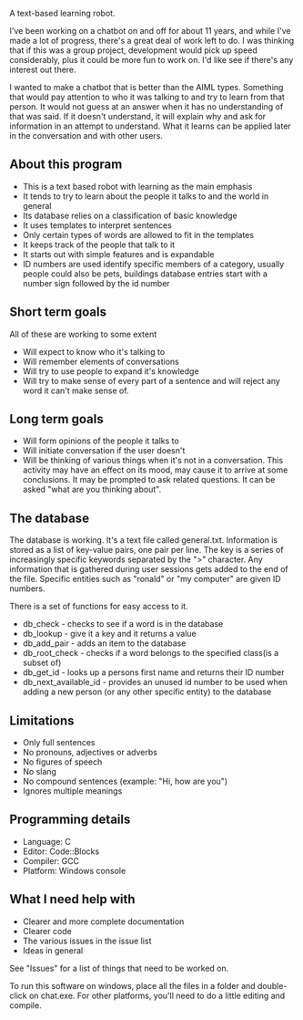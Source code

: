 A text-based learning robot.


I've been working on a chatbot on and off for about 11 years, and while I've made a lot of progress, there's a great deal of work left to do. I was thinking that if this was a group project, development would pick up speed considerably, plus it could be more fun to work on. I'd like see if there's any interest out there.

I wanted to make a chatbot that is better than the AIML types. Something that would pay attention to who it was talking to and try to learn from that person. It would not guess at an answer when it has no understanding of that was said. If it doesn't understand, it will explain why and ask for information in an attempt to understand. What it learns can be applied later in the conversation and with other users.

## About this program
* This is a text based robot with learning as the main emphasis
* It tends to try to learn about the people it talks to and the world in general
* Its database relies on a classification of basic knowledge
* It uses templates to interpret sentences
* Only certain types of words are allowed to fit in the templates
* It keeps track of the people that talk to it
* It starts out with simple features and is expandable
* ID numbers are used identify specific members of a category, usually people could also be pets, buildings database entries start with a number sign followed by the id number 

## Short term goals
All of these are working to some extent
* Will expect to know who it's talking to
* Will remember elements of conversations
* Will try to use people to expand it's knowledge
* Will try to make sense of every part of a sentence and will reject any word it can't make sense of.

## Long term goals
* Will form opinions of the people it talks to
* Will initiate conversation if the user doesn't
* Will be thinking of various things when it's not in a conversation. This activity may have an effect on its mood, may cause it to arrive at some conclusions. It may be prompted to ask related questions. It can be asked "what are you thinking about".

## The database
The database is working. It's a text file called general.txt. Information is stored as a list of key-value pairs, one pair per line. The key is a series of increasingly specific keywords separated by the ">" character. Any information that is gathered during user sessions gets added to the end of the file. Specific entities such as "ronald" or "my computer" are given ID numbers. 

There is a set of functions for easy access to it.
* db_check - checks to see if a word is in the database
* db_lookup - give it a key and it returns a value
* db_add_pair - adds an item to the database
* db_root_check - checks if a word belongs to the specified class(is a subset of) 
* db_get_id - looks up a persons first name and returns their ID number
* db_next_available_id - provides an unused id number to be used when adding a new person (or any other specific entity) to the database

## Limitations
* Only full sentences
* No pronouns, adjectives or adverbs
* No figures of speech
* No slang
* No compound sentences (example: "Hi, how are you")
* Ignores multiple meanings 

## Programming details
* Language: C
* Editor: Code::Blocks
* Compiler: GCC
* Platform: Windows console

## What I need help with
* Clearer and more complete documentation
* Clearer code
* The various issues in the issue list
* Ideas in general

See "Issues" for a list of things that need to be worked on.

To run this software on windows, place all the files in a folder and double-click on chat.exe. For other platforms, you'll need to do a little editing and compile. 
